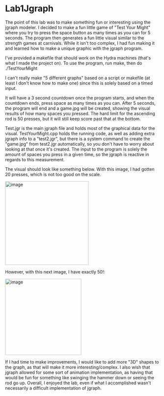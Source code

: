 # Lab1Jgraph

The point of this lab was to make something fun or interesting using the jgraph modeler.  I decided to make a fun little game of "Test Your Might" where you try to press the space button as many times as you can for 5 seconds.  The program then generates a fun little visual similar to the strength games at carnivals.  While it isn't too complex, I had fun making it and learned how to make a unique graphic with the jgraph program.

I've provided a makefile that should work on the Hydra machines (that's what I made the project on).  To use the program, run make, then do ./TestYourMight 

I can't really make "5 different graphs" based on a script or makefile (at least I don't know how to make one) since this is solely based on a timed input.

It will have a 3 second countdown once the program starts, and when the countdown ends, press space as many times as you can.  After 5 seconds, the program will end and a game.jpg will be created, showing the visual results of how many spaces you pressed.  The hard limit for the ascending rod is 50 presses, but it will still keep score past that at the bottom.

Test.jgr is the main jgraph file and holds most of the graphical data for the visual.  TestYourMight.cpp holds the running code, as well as adding extra jgraph info to a "test2.jgr", but there is a system command to create the "game.jpg" from test2.jgr automatically, so you don't have to worry about looking at that once it's created.  The input to the program is solely the amount of spaces you press in a given time, so the jgraph is reactive in regards to this measurement.

The visual should look like something below.  With this image, I had gotten 20 presses, which is not too good on the scale.

<img width="272" alt="image" src="https://user-images.githubusercontent.com/73197003/193711248-a064e58f-6f0d-4fed-b499-f81d64e954e7.png">

However, with this next image, I have exactly 50!:

<img width="248" alt="image" src="https://user-images.githubusercontent.com/73197003/193711445-99643fbe-cf3d-4010-986c-f2c69a01f41b.png">

If I had time to make improvements, I would like to add more "3D" shapes to the graph, as that will make it more interesting/complex.  I also wish that jgraph allowed for some sort of animation implementation, as having that would be fun for something like swinging the hammer down or seeing the rod go up.  Overall, I enjoyed the lab, even if what I accomplished wasn't necessarily a difficult implementation of jgraph.
